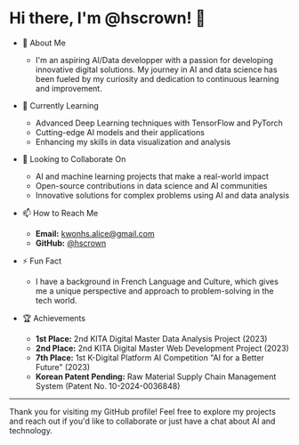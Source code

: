 # Hi there, I'm @hscrown! 👋

- 👀 About Me
  - I'm an aspiring AI/Data developper with a passion for developing innovative digital solutions. My journey in AI and data science has been fueled by my curiosity and dedication to continuous learning and improvement.

- 🌱 Currently Learning
  - Advanced Deep Learning techniques with TensorFlow and PyTorch
  - Cutting-edge AI models and their applications
  - Enhancing my skills in data visualization and analysis

- 💞️ Looking to Collaborate On
  - AI and machine learning projects that make a real-world impact
  - Open-source contributions in data science and AI communities
  - Innovative solutions for complex problems using AI and data analysis

- 📫 How to Reach Me
  - **Email:** [kwonhs.alice@gmail.com](mailto:kwonhs.alice@gmail.com)
  - **GitHub:** [@hscrown](https://github.com/hscrown)

- ⚡ Fun Fact
  - I have a background in French Language and Culture, which gives me a unique perspective and approach to problem-solving in the tech world.

- 🏆 Achievements
   - **1st Place:** 2nd KITA Digital Master Data Analysis Project (2023)
   - **2nd Place:** 2nd KITA Digital Master Web Development Project (2023)
   - **7th Place:** 1st K-Digital Platform AI Competition "AI for a Better Future" (2023)
   - **Korean Patent Pending:** Raw Material Supply Chain Management System (Patent No. 10-2024-0036848)

---

Thank you for visiting my GitHub profile! Feel free to explore my projects and reach out if you'd like to collaborate or just have a chat about AI and technology.
